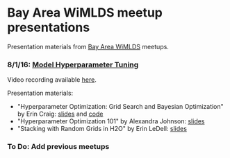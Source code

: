 # Bay Area WiMLDS meetup presentations
Presentation materials from [Bay Area WiMLDS](https://www.meetup.com/Bay-Area-Women-in-Machine-Learning-and-Data-Science/) meetups.

### 8/1/16: [Model Hyperparameter Tuning](https://www.meetup.com/Bay-Area-Women-in-Machine-Learning-and-Data-Science/events/232044420/)

Video recording available [here](https://youtu.be/Lgd-xTQukHY). 

Presentation materials:

- "Hyperparameter Optimization: Grid Search and Bayesian Optimization" by Erin Craig: [slides](https://docs.google.com/presentation/d/161v1btkXIz3KD6KdciwVP-99ocpT1s8Lomyb6Z_xomg/edit?usp=sharing) and [code](https://github.com/erincr/Bayesian-Optimization/blob/master/Examples/Hyperopt_Predict_Affairs.ipynb)
- "Hyperparameter Optimization 101" by Alexandra Johnson: [slides](http://www.slideshare.net/SigOpt/hyperparameter-optimization-101)
- "Stacking with Random Grids in H2O" by Erin LeDell: [slides](https://github.com/WiMLDS/bayarea-meetup-presentations/blob/master/presentations/wimlds_meetup_stacking_random_grids_aug2016.pdf)




### To Do: Add previous meetups
